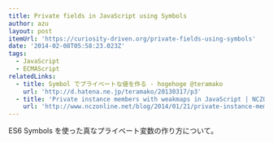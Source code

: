 ```yaml
---
title: Private fields in JavaScript using Symbols
author: azu
layout: post
itemUrl: 'https://curiosity-driven.org/private-fields-using-symbols'
date: '2014-02-08T05:58:23.023Z'
tags:
  - JavaScript
  - ECMAScript
relatedLinks:
  - title: Symbol でプライベートな値を作る - hogehoge @teramako
    url: 'http://d.hatena.ne.jp/teramako/20130317/p3'
  - title: 'Private instance members with weakmaps in JavaScript | NCZOnline'
    url: 'http://www.nczonline.net/blog/2014/01/21/private-instance-members-with-weakmaps-in-javascript/'
---
```

ES6 Symbols を使った真なプライベート変数の作り方について。

